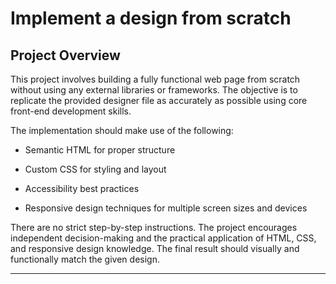 # Implement a design from scratch

## Project Overview

This project involves building a fully functional web page from scratch without using any external libraries or frameworks. The objective is to replicate the provided designer file as accurately as possible using core front-end development skills.

The implementation should make use of the following:

- Semantic HTML for proper structure

- Custom CSS for styling and layout

- Accessibility best practices

- Responsive design techniques for multiple screen sizes and devices

There are no strict step-by-step instructions. The project encourages independent decision-making and the practical application of HTML, CSS, and responsive design knowledge. The final result should visually and functionally match the given design.

---

